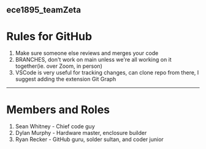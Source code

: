 ## ece1895_teamZeta
 # Rules for GitHub  
1. Make sure someone else reviews and merges your code  
2. BRANCHES, don't work on main unless we're all working on it together(ie. over Zoom, in person)  
3. VSCode is very useful for tracking changes, can clone repo from there, I suggest adding the extension Git Graph

-----

 # Members and Roles
1. Sean Whitney - Chief code guy
2. Dylan Murphy - Hardware master, enclosure builder
3. Ryan Recker - GitHub guru, solder sultan, and coder junior
